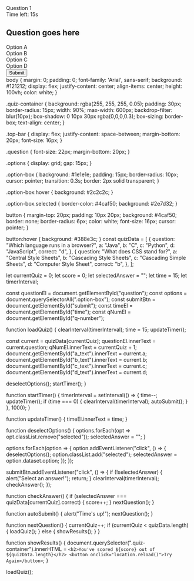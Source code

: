 <!DOCTYPE html>
<html lang="en">
<head>
  <meta charset="UTF-8" />
  <meta name="viewport" content="width=device-width, initial-scale=1.0"/>
  <title>Quiz App with Timer</title>
  <link rel="stylesheet" href="style.css" />
</head>
<body>
  <div class="quiz-container">
    <div class="top-bar">
      <div class="question-number">Question <span id="q-number">1</span></div>
      <div class="timer">Time left: <span id="time">15</span>s</div>
    </div>
    <h2 class="question" id="question">Question goes here</h2>
    <div class="options">
      <div class="option-box" data-option="a" id="a_text">Option A</div>
      <div class="option-box" data-option="b" id="b_text">Option B</div>
      <div class="option-box" data-option="c" id="c_text">Option C</div>
      <div class="option-box" data-option="d" id="d_text">Option D</div>
    </div>
    <button id="submit">Submit</button>
  </div>
  <script src="script.js"></script>
</body>
</html>
body {
  margin: 0;
  padding: 0;
  font-family: 'Arial', sans-serif;
  background: #121212;
  display: flex;
  justify-content: center;
  align-items: center;
  height: 100vh;
  color: white;
}

.quiz-container {
  background: rgba(255, 255, 255, 0.05);
  padding: 30px;
  border-radius: 15px;
  width: 90%;
  max-width: 600px;
  backdrop-filter: blur(10px);
  box-shadow: 0 10px 30px rgba(0,0,0,0.3);
  box-sizing: border-box;
  text-align: center;
}

.top-bar {
  display: flex;
  justify-content: space-between;
  margin-bottom: 20px;
  font-size: 16px;
}

.question {
  font-size: 22px;
  margin-bottom: 20px;
}

.options {
  display: grid;
  gap: 15px;
}

.option-box {
  background: #1e1e1e;
  padding: 15px;
  border-radius: 10px;
  cursor: pointer;
  transition: 0.3s;
  border: 2px solid transparent;
}

.option-box:hover {
  background: #2c2c2c;
}

.option-box.selected {
  border-color: #4caf50;
  background: #2e7d32;
}

button {
  margin-top: 20px;
  padding: 10px 20px;
  background: #4caf50;
  border: none;
  border-radius: 6px;
  color: white;
  font-size: 16px;
  cursor: pointer;
}

button:hover {
  background: #388e3c;
}
const quizData = [
  {
    question: "Which language runs in a browser?",
    a: "Java",
    b: "C",
    c: "Python",
    d: "JavaScript",
    correct: "d",
  },
  {
    question: "What does CSS stand for?",
    a: "Central Style Sheets",
    b: "Cascading Style Sheets",
    c: "Cascading Simple Sheets",
    d: "Computer Style Sheet",
    correct: "b",
  },
];

let currentQuiz = 0;
let score = 0;
let selectedAnswer = "";
let time = 15;
let timerInterval;

const questionEl = document.getElementById("question");
const options = document.querySelectorAll(".option-box");
const submitBtn = document.getElementById("submit");
const timeEl = document.getElementById("time");
const qNumEl = document.getElementById("q-number");

function loadQuiz() {
  clearInterval(timerInterval);
  time = 15;
  updateTimer();

  const current = quizData[currentQuiz];
  questionEl.innerText = current.question;
  qNumEl.innerText = currentQuiz + 1;
  document.getElementById("a_text").innerText = current.a;
  document.getElementById("b_text").innerText = current.b;
  document.getElementById("c_text").innerText = current.c;
  document.getElementById("d_text").innerText = current.d;

  deselectOptions();
  startTimer();
}

function startTimer() {
  timerInterval = setInterval(() => {
    time--;
    updateTimer();
    if (time === 0) {
      clearInterval(timerInterval);
      autoSubmit();
    }
  }, 1000);
}

function updateTimer() {
  timeEl.innerText = time;
}

function deselectOptions() {
  options.forEach(opt => opt.classList.remove("selected"));
  selectedAnswer = "";
}

options.forEach(option => {
  option.addEventListener("click", () => {
    deselectOptions();
    option.classList.add("selected");
    selectedAnswer = option.dataset.option;
  });
});

submitBtn.addEventListener("click", () => {
  if (!selectedAnswer) {
    alert("Select an answer!");
    return;
  }
  clearInterval(timerInterval);
  checkAnswer();
});

function checkAnswer() {
  if (selectedAnswer === quizData[currentQuiz].correct) {
    score++;
  }
  nextQuestion();
}

function autoSubmit() {
  alert("Time's up!");
  nextQuestion();
}

function nextQuestion() {
  currentQuiz++;
  if (currentQuiz < quizData.length) {
    loadQuiz();
  } else {
    showResults();
  }
}

function showResults() {
  document.querySelector(".quiz-container").innerHTML = `
    <h2>You've scored ${score} out of ${quizData.length}</h2>
    <button onclick="location.reload()">Try Again</button>
  `;
}

loadQuiz();


